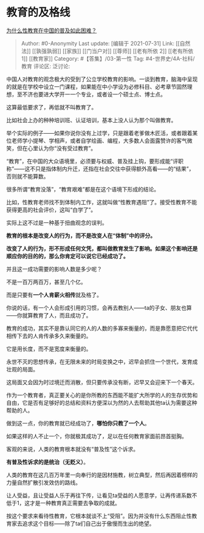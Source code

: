 # 教育的及格线
[为什么性教育在中国的普及如此困难？](https://www.zhihu.com/question/22133548/answer/2030810307)

> Author: #0-Anonymity
> Last update: [编辑于 2021-07-31]
> Link: [[自然法]] [[孰强孰弱]] [[家族]] [[门当户对]] [[尊师]] [[老有所依 2]] [[老有所依 1]] [[教育家]]
> Category: #【答集】/03-第一性
> Tag: #4-世界史/4A-社科/教育
> 评论区:
> 泛讨论:

中国人对教育的观念极大的受到了公立学校教育的影响。一谈到教育，脑海中呈现的就是在学校中设立一门课程，如果能在中小学设为必修科目、必考章节固然理想，至不济也要进大学开一一个专业，或者设一个硕士点、博士点。

这算最低要求了，再低就不叫教育了。

比如社会上办的种种培训班、认证培训，基本上没人认为那个叫做教育。

举个实际的例子——如果你说你没有上过学，只是跟着老爹做木匠活，或者跟着某位老师学小提琴、学相声，或者自学绘画、编程，大多数人会面露赞许的客气微笑，但在心里认为你“没有受过教育”。

“教育”，在中国的大众语境里，必须要与权威、普及挂上钩，要形成能“评职称”——这不只是指体制内升迁，还指在社会交往中获得额外高看——的“结果”，否则就不能算数。

很多所谓“教育没落”，“教育艰难”都是在这个语境下形成的结论。

比如，性教育老师找不到体制内工作，这就叫做“性教育遇阻”了。接受性教育不能获得更高的社会评价，这叫“白学了”。

实际上这不过是一种基于扭曲观念的误判。

**教育的根本是改变人的行为，而不是改变人在“体制”中的评分。**

**改变了人的行为，形不形成任何文凭，都叫做教育发生了影响。如果这个影响还是顺应你的目的的，那么你肯定可以说它已经成功了。**

并且这一成功需要的影响人数是多少呢？

不是一百万两百万，甚至几个亿。

而是只要有**一个人肯薪火相传**就及格了。

你说的话，有一个人会形成引用的习惯，会再去教别人——ta的子女、朋友也算——你就算教育了人，而且成功了。

教育的成功，其实不是靠认同它的人的人数的多寡来衡量的，而是靠愿意把它代代相传下去的人肯传承多久来衡量的。

它是用长度，而不是宽度来衡量的。

永世不灭的思想传承，在无限未来的时局变换之中，迟早会抓住一个世代，发育成壮观的局面。

这局面又会因为时过境迁而消散，但只要传承没有断，迟早又会迎来下一个春天。

作为一个教育者，真正要关心的是你所教的东西能不能扩大所学的人的生存优势和自由，它是否有足够好的总结和资料方便深以为然的人去帮助其他ta认为需要这种帮助的人。

做到这一点，你的教育就已经成功了，**哪怕你只教了一个人**。

如果这样的人不止一个，你就极其成功了，足以在任何教育家面前昂首挺胸。

客观的来说，人类的教育根本就没有“普及性”这个诉求。

**有普及性诉求的是统治（无贬义）**。

人类的教育在这几百万年里一向奉行的是因材施教，树立典型，然后再因着榜样的力量自然扩散引发效仿的路线。

让人受益，且让受益人乐于再往下传，让看见ta受益的人愿意学，让再传递系数不低于1，这才是一种教育真正需要去争取的成就。

按这个要求来看待性教育，它根本就谈不上“受阻”。因为并没有什么东西阻止性教育家去追求这个目标——除了ta们自己出于傲慢而生出的绝望。
